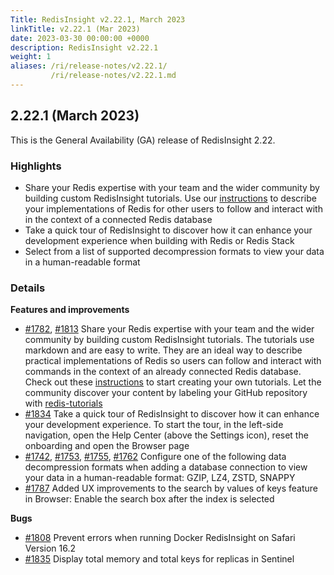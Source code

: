 ```yaml
---
Title: RedisInsight v2.22.1, March 2023
linkTitle: v2.22.1 (Mar 2023)
date: 2023-03-30 00:00:00 +0000
description: RedisInsight v2.22.1
weight: 1
aliases: /ri/release-notes/v2.22.1/
         /ri/release-notes/v2.22.1.md
---
```

## 2.22.1 (March 2023)
This is the General Availability (GA) release of RedisInsight 2.22.

### Highlights
- Share your Redis expertise with your team and the wider community by building custom RedisInsight tutorials. Use our [instructions](https://github.com/RedisInsight/Tutorials) to describe your implementations of Redis for other users to follow and interact with in the context of a connected Redis database
- Take a quick tour of RedisInsight to discover how it can enhance your development experience when building with Redis or Redis Stack
- Select from a list of supported decompression formats to view your data in a human-readable format


### Details
**Features and improvements**
- [#1782](https://github.com/RedisInsight/RedisInsight/pull/1782), [#1813](https://github.com/RedisInsight/RedisInsight/pull/1813) Share your Redis expertise with your team and the wider community by building custom RedisInsight tutorials. The tutorials use markdown and are easy to write. They are an ideal way to describe practical implementations of Redis so users can follow and interact with commands in the context of an already connected Redis database. Check out these [instructions](https://github.com/RedisInsight/Tutorials) to start creating your own tutorials. Let the community discover your content by labeling your GitHub repository with [redis-tutorials](https://github.com/topics/redis-tutorials)
- [#1834](https://github.com/RedisInsight/RedisInsight/pull/1834) Take a quick tour of RedisInsight to discover how it can enhance your development experience. To start the tour, in the left-side navigation, open the Help Center (above the Settings icon), reset the onboarding and open the Browser page
- [#1742](https://github.com/RedisInsight/RedisInsight/pull/1742), [#1753](https://github.com/RedisInsight/RedisInsight/pull/1753), [#1755](https://github.com/RedisInsight/RedisInsight/pull/1755), [#1762](https://github.com/RedisInsight/RedisInsight/pull/1762) Configure one of the following data decompression formats when adding a database connection to view your data in a human-readable format: GZIP, LZ4, ZSTD, SNAPPY
- [#1787](https://github.com/RedisInsight/RedisInsight/pull/1787) Added UX improvements to the search by values of keys feature in Browser: Enable the search box after the index is selected

**Bugs**
- [#1808](https://github.com/RedisInsight/RedisInsight/pull/1808) Prevent errors when running Docker RedisInsight on Safari Version 16.2
- [#1835](https://github.com/RedisInsight/RedisInsight/pull/1835) Display total memory and total keys for replicas in Sentinel
